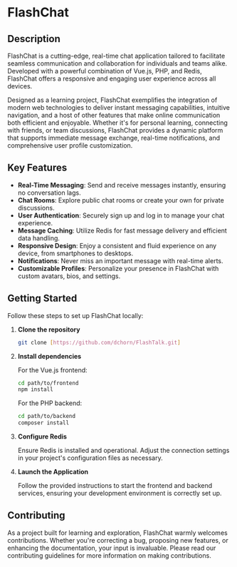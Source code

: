 # FlashChat

## Description

FlashChat is a cutting-edge, real-time chat application tailored to facilitate seamless communication and collaboration for individuals and teams alike. Developed with a powerful combination of Vue.js, PHP, and Redis, FlashChat offers a responsive and engaging user experience across all devices.

Designed as a learning project, FlashChat exemplifies the integration of modern web technologies to deliver instant messaging capabilities, intuitive navigation, and a host of other features that make online communication both efficient and enjoyable. Whether it's for personal learning, connecting with friends, or team discussions, FlashChat provides a dynamic platform that supports immediate message exchange, real-time notifications, and comprehensive user profile customization.

## Key Features

- **Real-Time Messaging**: Send and receive messages instantly, ensuring no conversation lags.
- **Chat Rooms**: Explore public chat rooms or create your own for private discussions.
- **User Authentication**: Securely sign up and log in to manage your chat experience.
- **Message Caching**: Utilize Redis for fast message delivery and efficient data handling.
- **Responsive Design**: Enjoy a consistent and fluid experience on any device, from smartphones to desktops.
- **Notifications**: Never miss an important message with real-time alerts.
- **Customizable Profiles**: Personalize your presence in FlashChat with custom avatars, bios, and settings.

## Getting Started

Follow these steps to set up FlashChat locally:

1. **Clone the repository**

    ```bash
    git clone [https://github.com/dchorn/FlashTalk.git]
    ```

2. **Install dependencies**

    For the Vue.js frontend:
    ```bash
    cd path/to/frontend
    npm install
    ```

    For the PHP backend:
    ```bash
    cd path/to/backend
    composer install
    ```

3. **Configure Redis**

    Ensure Redis is installed and operational. Adjust the connection settings in your project's configuration files as necessary.

4. **Launch the Application**

    Follow the provided instructions to start the frontend and backend services, ensuring your development environment is correctly set up.

## Contributing

As a project built for learning and exploration, FlashChat warmly welcomes contributions. Whether you're correcting a bug, proposing new features, or enhancing the documentation, your input is invaluable. Please read our contributing guidelines for more information on making contributions.


